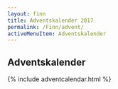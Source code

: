 ```yaml
---
layout: finn
title: Adventskalender 2017
permalink: /Finn/advent/
activeMenuItem: Adventskalender
---
```


## Adventskalender

{% include adventcalendar.html %}
